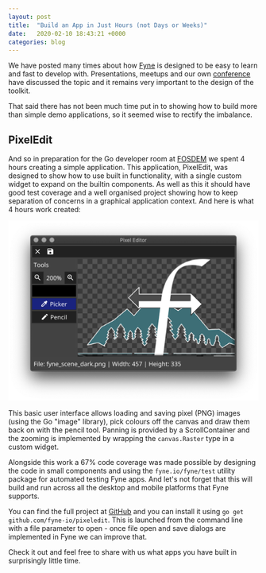 ```yaml
---
layout: post
title:  "Build an App in Just Hours (not Days or Weeks)"
date:   2020-02-10 18:43:21 +0000
categories: blog
---
```


We have posted many times about how [Fyne](/) is designed to be easy to learn 
and fast to develop with. Presentations, meetups and our own [conference](https://conf.fyne.io)
have discussed the topic and it remains very important to the design of the toolkit.

That said there has not been much time put in to showing how to build more than
simple demo applications, so it seemed wise to rectify the imbalance.

## PixelEdit

And so in preparation for the Go developer room at [FOSDEM](https://fosdem.org) we spent
4 hours creating a simple application. This application, PixelEdit, was designed
to show how to use built in functionality, with a single custom widget to expand
on the builtin components. As well as this it should have good test coverage and
a well organised project showing how to keep separation of concerns in a graphical
application context. And here is what 4 hours work created:

![](/blog/img/pixeledit.png)

This basic user interface allows loading and saving pixel (PNG) images (using
the Go "image" library), pick colours off the canvas and draw them back on
with the pencil tool. Panning is provided by a ScrollContainer and the zooming
is implemented by wrapping the `canvas.Raster` type in a custom widget.

Alongside this work a 67% code coverage was made possible by designing the code
in small components and using the `fyne.io/fyne/test` utility package for
automated testing Fyne apps. And let's not forget that this will build and run
across all the desktop and mobile platforms that Fyne supports.

You can find the full project at [GitHub](https://github.com/fyne-io/pixeledit) and
you can install it using `go get github.com/fyne-io/pixeledit`.
This is launched from the command line with a file parameter to open -
once file open and save dialogs are implemented in Fyne we can improve that.

Check it out and feel free to share with us what apps you have built in surprisingly
little time.
